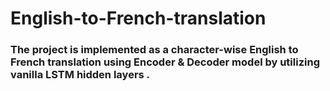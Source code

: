 # English-to-French-translation
### The project is implemented as a character-wise English to French translation using Encoder & Decoder model by utilizing vanilla LSTM hidden layers .  
